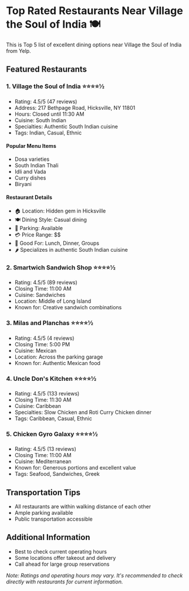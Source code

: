 # Top Rated Restaurants Near Village the Soul of India 🍽️

This is Top 5 list of excellent dining options near Village the Soul of India from Yelp.

## Featured Restaurants

### 1. Village the Soul of India ⭐⭐⭐⭐½
- Rating: 4.5/5 (47 reviews)
- Address: 217 Bethpage Road, Hicksville, NY 11801
- Hours: Closed until 11:30 AM
- Cuisine: South Indian
- Specialties: Authentic South Indian cuisine
- Tags: Indian, Casual, Ethnic

#### Popular Menu Items
- Dosa varieties
- South Indian Thali
- Idli and Vada
- Curry dishes
- Biryani

#### Restaurant Details
- 🏠 Location: Hidden gem in Hicksville
- 🍽️ Dining Style: Casual dining
- 🚗 Parking: Available
- 💳 Price Range: $$
- 👥 Good For: Lunch, Dinner, Groups
- 🌶️ Specializes in authentic South Indian cuisine

### 2. Smartwich Sandwich Shop ⭐⭐⭐⭐½
- Rating: 4.5/5 (89 reviews)
- Closing Time: 11:00 AM
- Cuisine: Sandwiches
- Location: Middle of Long Island
- Known for: Creative sandwich combinations

### 3. Milas and Planchas ⭐⭐⭐⭐½
- Rating: 4.5/5 (4 reviews)
- Closing Time: 5:00 PM
- Cuisine: Mexican
- Location: Across the parking garage
- Known for: Authentic Mexican food

### 4. Uncle Don's Kitchen ⭐⭐⭐⭐½
- Rating: 4.5/5 (133 reviews)
- Closing Time: 11:30 AM
- Cuisine: Caribbean
- Specialties: Slow Chicken and Roti Curry Chicken dinner
- Tags: Caribbean, Casual, Ethnic

### 5. Chicken Gyro Galaxy ⭐⭐⭐⭐½
- Rating: 4.5/5 (13 reviews)
- Closing Time: 11:00 AM
- Cuisine: Mediterranean
- Known for: Generous portions and excellent value
- Tags: Seafood, Sandwiches, Greek

## Transportation Tips
- All restaurants are within walking distance of each other
- Ample parking available
- Public transportation accessible

## Additional Information
- Best to check current operating hours
- Some locations offer takeout and delivery
- Call ahead for large group reservations

*Note: Ratings and operating hours may vary. It's recommended to check directly with restaurants for current information.*
